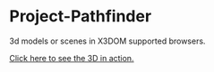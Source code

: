 # Project-Pathfinder
3d models or scenes in X3DOM supported browsers.

<a href="https://dmctruong.000webhostapp.com/">Click here to see the 3D in action.</a>

